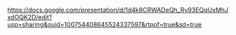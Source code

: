 https://docs.google.com/presentation/d/1d4k8CRWADeQh_Ry93EQqUxMhJxdOQK2D/edit?usp=sharing&ouid=100754408645524337597&rtpof=true&sd=true
